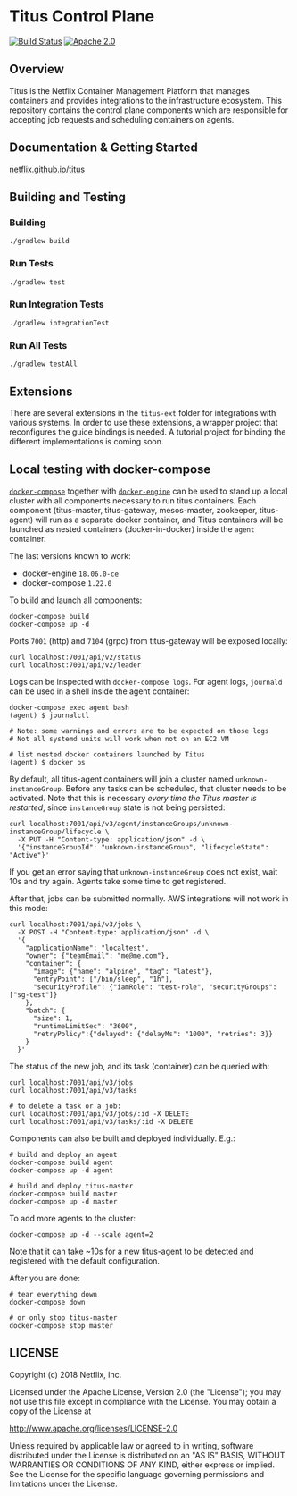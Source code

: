 # Titus Control Plane

[![Build Status](https://travis-ci.org/Netflix/titus-control-plane.svg?branch=master)](https://travis-ci.org/Netflix/titus-control-plane)
[![Apache 2.0](https://img.shields.io/github/license/nebula-plugins/gradle-lint-plugin.svg)](http://www.apache.org/licenses/LICENSE-2.0)

## Overview

Titus is the Netflix Container Management Platform that manages containers and provides integrations to the infrastructure
ecosystem. This repository contains the control plane components which are responsible for accepting job requests and
scheduling containers on agents.

## Documentation & Getting Started

[netflix.github.io/titus](http://netflix.github.io/titus/)

## Building and Testing

### Building

```sh-session
./gradlew build
```

### Run Tests

```sh-session
./gradlew test
```

### Run Integration Tests

```sh-session
./gradlew integrationTest
```

### Run All Tests

```sh-session
./gradlew testAll
```

## Extensions
There are several extensions in the `titus-ext` folder for integrations with various systems. In order to use
these extensions, a wrapper project that reconfigures the guice bindings is needed. A tutorial project for binding
the different implementations is coming soon.

## Local testing with docker-compose

[`docker-compose`](https://docs.docker.com/compose/install/) together with [`docker-engine`](https://docs.docker.com/engine/)
can be used to stand up a local cluster with all components necessary to run titus containers. Each component
(titus-master, titus-gateway, mesos-master, zookeeper, titus-agent) will run as a separate docker container, and Titus
containers will be launched as nested containers (docker-in-docker) inside the `agent` container.

The last versions known to work:

* docker-engine `18.06.0-ce`
* docker-compose `1.22.0`

To build and launch all components:

```sh-session
docker-compose build
docker-compose up -d
```

Ports `7001` (http) and `7104` (grpc) from titus-gateway will be exposed locally:

```sh-session
curl localhost:7001/api/v2/status
curl localhost:7001/api/v2/leader
```

Logs can be inspected with `docker-compose logs`. For agent logs, `journald` can be
used in a shell inside the agent container:

```sh-session
docker-compose exec agent bash
(agent) $ journalctl

# Note: some warnings and errors are to be expected on those logs
# Not all systemd units will work when not on an EC2 VM

# list nested docker containers launched by Titus
(agent) $ docker ps
```

By default, all titus-agent containers will join a cluster named `unknown-instanceGroup`.
Before any tasks can be scheduled, that cluster needs to be activated. Note that
this is necessary *every time the Titus master is restarted*, since `instanceGroup`
state is not being persisted:

```sh-session
curl localhost:7001/api/v3/agent/instanceGroups/unknown-instanceGroup/lifecycle \
  -X PUT -H "Content-type: application/json" -d \
  '{"instanceGroupId": "unknown-instanceGroup", "lifecycleState": "Active"}'
```

If you get an error saying that `unknown-instanceGroup` does not exist, wait 10s and try again. Agents take some time to
get registered.

After that, jobs can be submitted normally. AWS integrations will not work in this mode:

```sh-session
curl localhost:7001/api/v3/jobs \
  -X POST -H "Content-type: application/json" -d \
  '{
    "applicationName": "localtest",
    "owner": {"teamEmail": "me@me.com"},
    "container": {
      "image": {"name": "alpine", "tag": "latest"},
      "entryPoint": ["/bin/sleep", "1h"],
      "securityProfile": {"iamRole": "test-role", "securityGroups": ["sg-test"]}
    },
    "batch": {
      "size": 1,
      "runtimeLimitSec": "3600",
      "retryPolicy":{"delayed": {"delayMs": "1000", "retries": 3}}
    }
  }'
```

The status of the new job, and its task (container) can be queried with:

```sh-session
curl localhost:7001/api/v3/jobs
curl localhost:7001/api/v3/tasks

# to delete a task or a job:
curl localhost:7001/api/v3/jobs/:id -X DELETE
curl localhost:7001/api/v3/tasks/:id -X DELETE
```

Components can also be built and deployed individually. E.g.:

```sh-session
# build and deploy an agent
docker-compose build agent
docker-compose up -d agent

# build and deploy titus-master
docker-compose build master
docker-compose up -d master
```

To add more agents to the cluster:

```sh-session
docker-compose up -d --scale agent=2
```

Note that it can take ~10s for a new titus-agent to be detected and registered with the default configuration.

After you are done:

```sh-session
# tear everything down
docker-compose down

# or only stop titus-master
docker-compose stop master
```

## LICENSE

Copyright (c) 2018 Netflix, Inc.

Licensed under the Apache License, Version 2.0 (the "License");
you may not use this file except in compliance with the License.
You may obtain a copy of the License at

<http://www.apache.org/licenses/LICENSE-2.0>

Unless required by applicable law or agreed to in writing, software
distributed under the License is distributed on an "AS IS" BASIS,
WITHOUT WARRANTIES OR CONDITIONS OF ANY KIND, either express or implied.
See the License for the specific language governing permissions and
limitations under the License.

